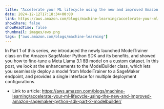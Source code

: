 ```yaml
---
title: "Accelerate your ML lifecycle using the new and improved Amazon SageMaker Python SDK – Part 2: ModelBuilder"
date: 2024-12-12T17:18:34+00:00
link: https://aws.amazon.com/blogs/machine-learning/accelerate-your-ml-lifecycle-using-the-new-and-improved-amazon-sagemaker-python-sdk-part-2-modelbuilder/
showShare: false
showReadTime: false
thumbnail: images/aws.png
tags: ["aws.amazon.com/blogs/machine-learning"]
---
```

In Part 1 of this series, we introduced the newly launched ModelTrainer class on the Amazon SageMaker Python SDK and its benefits, and showed you how to fine-tune a Meta Llama 3.1 8B model on a custom dataset. In this post, we look at the enhancements to the ModelBuilder class, which lets you seamlessly deploy a model from ModelTrainer to a SageMaker endpoint, and provides a single interface for multiple deployment configurations.

- Link to article: https://aws.amazon.com/blogs/machine-learning/accelerate-your-ml-lifecycle-using-the-new-and-improved-amazon-sagemaker-python-sdk-part-2-modelbuilder/